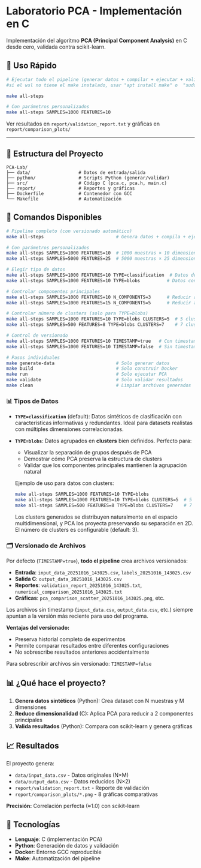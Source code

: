 # Laboratorio PCA - Implementación en C

Implementación del algoritmo **PCA (Principal Component Analysis)** en C desde cero, validada contra scikit-learn.

## 🚀 Uso Rápido

```bash
# Ejecutar todo el pipeline (generar datos + compilar + ejecutar + validar)
#si el wsl no tiene el make instalado, usar "apt install make" o  "sudo apt install make"

make all-steps

# Con parámetros personalizados
make all-steps SAMPLES=1000 FEATURES=10
```

Ver resultados en `report/validation_report.txt` y gráficas en `report/comparison_plots/`

---

## 📁 Estructura del Proyecto

```text
PCA-Lab/
├── data/                  # Datos de entrada/salida
├── python/                # Scripts Python (generar/validar)
├── src/                   # Código C (pca.c, pca.h, main.c)
├── report/                # Reportes y gráficas
├── Dockerfile             # Contenedor con GCC
└── Makefile               # Automatización
```

## 🔧 Comandos Disponibles

```bash
# Pipeline completo (con versionado automático)
make all-steps                           # Genera datos + compila + ejecuta + valida

# Con parámetros personalizados
make all-steps SAMPLES=1000 FEATURES=10  # 1000 muestras × 10 dimensiones
make all-steps SAMPLES=5000 FEATURES=25  # 5000 muestras × 25 dimensiones

# Elegir tipo de datos
make all-steps SAMPLES=1000 FEATURES=10 TYPE=classification  # Datos de clasificación (default)
make all-steps SAMPLES=1000 FEATURES=10 TYPE=blobs          # Datos con clusters

# Controlar componentes principales
make all-steps SAMPLES=1000 FEATURES=10 N_COMPONENTS=3      # Reducir a 3 componentes (default: 2)
make all-steps SAMPLES=1000 FEATURES=15 N_COMPONENTS=5      # Reducir a 5 componentes

# Controlar número de clusters (solo para TYPE=blobs)
make all-steps SAMPLES=1000 FEATURES=10 TYPE=blobs CLUSTERS=5  # 5 clusters
make all-steps SAMPLES=500 FEATURES=8 TYPE=blobs CLUSTERS=7    # 7 clusters

# Control de versionado
make all-steps SAMPLES=1000 FEATURES=10 TIMESTAMP=true   # Con timestamp (default)
make all-steps SAMPLES=1000 FEATURES=10 TIMESTAMP=false  # Sin timestamp (sobrescribe)

# Pasos individuales
make generate-data                       # Solo generar datos
make build                               # Solo construir Docker
make run                                 # Solo ejecutar PCA
make validate                            # Solo validar resultados
make clean                               # Limpiar archivos generados
```

### 📊 Tipos de Datos

- **`TYPE=classification`** (default): Datos sintéticos de clasificación con características informativas y redundantes. Ideal para datasets realistas con múltiples dimensiones correlacionadas.

- **`TYPE=blobs`**: Datos agrupados en **clusters** bien definidos. Perfecto para:
  - Visualizar la separación de grupos después de PCA
  - Demostrar cómo PCA preserva la estructura de clusters
  - Validar que los componentes principales mantienen la agrupación natural
  
  Ejemplo de uso para datos con clusters:
  
  ```bash
  make all-steps SAMPLES=1000 FEATURES=10 TYPE=blobs
  make all-steps SAMPLES=1000 FEATURES=10 TYPE=blobs CLUSTERS=5  # 5 clusters
  make all-steps SAMPLES=500 FEATURES=8 TYPE=blobs CLUSTERS=7    # 7 clusters
  ```
  
  Los clusters generados se distribuyen naturalmente en el espacio multidimensional, y PCA los proyecta preservando su separación en 2D. El número de clusters es configurable (default: 3).

### 🗂️ Versionado de Archivos

Por defecto (`TIMESTAMP=true`), **todo el pipeline** crea archivos versionados:

- **Entrada**: `input_data_20251016_143025.csv`, `labels_20251016_143025.csv`
- **Salida C**: `output_data_20251016_143025.csv`
- **Reportes**: `validation_report_20251016_143025.txt`, `numerical_comparison_20251016_143025.txt`
- **Gráficas**: `pca_comparison_scatter_20251016_143025.png`, etc.

Los archivos sin timestamp (`input_data.csv`, `output_data.csv`, etc.) siempre apuntan a la versión más reciente para uso del programa.

**Ventajas del versionado:**

- Preserva historial completo de experimentos
- Permite comparar resultados entre diferentes configuraciones
- No sobrescribe resultados anteriores accidentalmente

Para sobrescribir archivos sin versionado: `TIMESTAMP=false`

## 📊 ¿Qué hace el proyecto?

1. **Genera datos sintéticos** (Python): Crea dataset con N muestras y M dimensiones
2. **Reduce dimensionalidad** (C): Aplica PCA para reducir a 2 componentes principales
3. **Valida resultados** (Python): Compara con scikit-learn y genera gráficas

## 📈 Resultados

El proyecto genera:

- `data/input_data.csv` - Datos originales (N×M)
- `data/output_data.csv` - Datos reducidos (N×2)
- `report/validation_report.txt` - Reporte de validación
- `report/comparison_plots/*.png` - 8 gráficas comparativas

**Precisión:** Correlación perfecta (≈1.0) con scikit-learn

## 🐳 Tecnologías

- **Lenguaje**: C (implementación PCA)
- **Python**: Generación de datos y validación
- **Docker**: Entorno GCC reproducible
- **Make**: Automatización del pipeline
